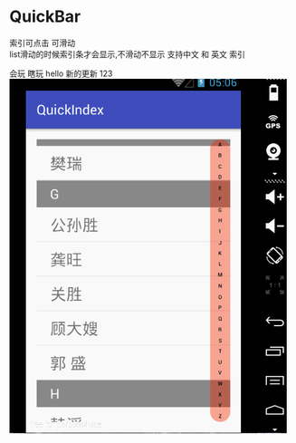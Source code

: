 # QuickBar
  索引可点击 可滑动  
  list滑动的时候索引条才会显示,不滑动不显示
  支持中文 和 英文 索引 

会玩
瞎玩
hello
新的更新
123
![Sample AdLoopView Demo](https://raw.githubusercontent.com/wanghao200906/QuickBar/master/quickindex/quickindex.gif)
